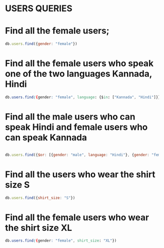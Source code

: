 # USERS QUERIES


#  Find all the female users;

```js
db.users.find({gender: "female"})

````


# Find all the female users who speak one of the two languages Kannada, Hindi


``` css
db.users.find({gender: "female", language: {$in: ["Kannada", "Hindi"]}})

```
# Find all the male users who can speak Hindi and female users who can speak Kannada

```js

db.users.find({$or: [{gender: "male", language: "Hindi"}, {gender: "female", language: "Kannada"}]})
```

# Find all the users who wear the shirt size S
```js
db.users.find({shirt_size: "S"})
```

# Find all the female users who wear the shirt size XL


``` css
db.users.find({gender: "female", shirt_size: "XL"})

```
